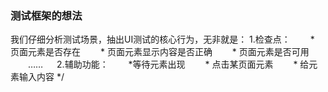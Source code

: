 ### 测试框架的想法

我们仔细分析测试场景，抽出UI测试的核心行为，无非就是：
  1.检查点：
　　* 页面元素是否存在
　　* 页面元素显示内容是否正确
　　* 页面元素是否可用
　　……
　 2.辅助功能：
　　*等待元素出现
　　* 点击某页面元素
　　* 给元素输入内容
  */
